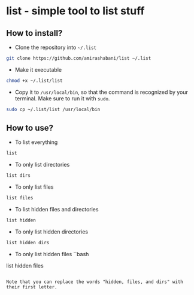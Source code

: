 # list - simple tool to list stuff

## How to install?

* Clone the repository into `~/.list`

```bash
git clone https://github.com/amirashabani/list ~/.list
```

* Make it executable

```bash
chmod +x ~/.list/list
```

* Copy it to `/usr/local/bin`, so that the command is recognized by your terminal. Make sure to run it with `sudo`.
```bash
sudo cp ~/.list/list /usr/local/bin
```

## How to use?

* To list everything
```bash
list
```

* To only list directories
```bash
list dirs
```

* To only list files
```bash
list files
```

* To list hidden files and directories
```bash
list hidden
```

* To only list hidden directories
```bash
list hidden dirs
```

* To only list hidden files
``bash

list hidden files
```

Note that you can replace the words "hidden, files, and dirs" with their first letter.
